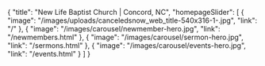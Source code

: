 {
"title": "New Life Baptist Church | Concord, NC",
  "homepageSlider": [
    {
      "image": "/images/uploads/canceledsnow_web_title-540x316-1-.jpg",
      "link": "/"
    },
    {
      "image": "/images/carousel/newmember-hero.jpg",
      "link": "/newmembers.html"
    },
    {
      "image": "/images/carousel/sermon-hero.jpg",
      "link": "/sermons.html"
    },
    {
      "image": "/images/carousel/events-hero.jpg",
      "link": "/events.html"
    }
  ]
}

